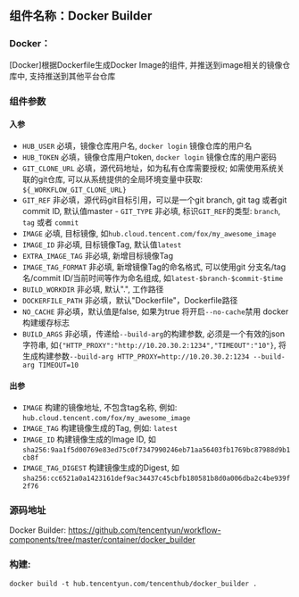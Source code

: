 ## 组件名称：Docker Builder

### Docker：
[Docker]根据Dockerfile生成Docker Image的组件, 并推送到image相关的镜像仓库中, 支持推送到其他平台仓库

### 组件参数

#### 入参

- `HUB_USER` 必填，镜像仓库用户名, `docker login` 镜像仓库的用户名
- `HUB_TOKEN` 必填，镜像仓库用户token, `docker login` 镜像仓库的用户密码
- `GIT_CLONE_URL` 必填，源代码地址，如为私有仓库需要授权; 如需使用系统关联的git仓库, 可以从系统提供的全局环境变量中获取: `${_WORKFLOW_GIT_CLONE_URL}`
- `GIT_REF` 非必填，源代码git目标引用，可以是一个git branch, git tag 或者git commit ID, 默认值master - `GIT_TYPE` 非必填, 标识`GIT_REF`的类型: `branch`, `tag` 或者 `commit`
- `IMAGE` 必填, 目标镜像, 如`hub.cloud.tencent.com/fox/my_awesome_image`
- `IMAGE_ID` 非必填, 目标镜像Tag, 默认值`latest`
- `EXTRA_IMAGE_TAG` 非必填, 新增目标镜像Tag
- `IMAGE_TAG_FORMAT` 非必填, 新增镜像Tag的命名格式, 可以使用git 分支名/tag名/commit ID/当前时间等作为命名组成, 如`latest-$branch-$commit-$time`
- `BUILD_WORKDIR` 非必填, 默认".", 工作路径
- `DOCKERFILE_PATH` 非必填，默认"Dockerfile"，Dockerfile路径
- `NO_CACHE` 非必填，默认值是false, 如果为true 将开启`--no-cache`禁用 docker 构建缓存标志
- `BUILD_ARGS` 非必填，传递给`--build-arg`的构建参数, 必须是一个有效的json字符串, 如`{"HTTP_PROXY":"http://10.20.30.2:1234","TIMEOUT":"10"}`, 将生成构建参数`--build-arg HTTP_PROXY=http://10.20.30.2:1234 --build-arg TIMEOUT=10`


#### 出参

- `IMAGE` 构建的镜像地址, 不包含tag名称, 例如: `hub.cloud.tencent.com/fox/my_awesome_image`
- `IMAGE_TAG` 构建镜像生成的Tag, 例如: `latest`
- `IMAGE_ID` 构建镜像生成的Image ID, 如`sha256:9aa1f5d00769e83ed75c0f7347990246eb71aa56403fb1769bc87988d9b1cb8f`
- `IMAGE_TAG_DIGEST` 构建镜像生成的Digest, 如`sha256:cc6521a0a1423161def9ac34437c45cbfb180581b8d0a006dba2c4be939f2f76`

### 源码地址

Docker Builder: <https://github.com/tencentyun/workflow-components/tree/master/container/docker_builder>

### 构建:

`docker build -t hub.tencentyun.com/tencenthub/docker_builder .`
